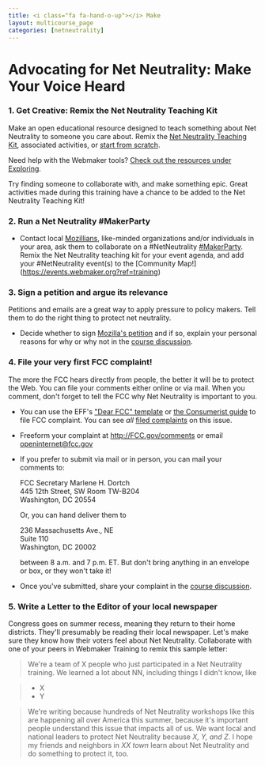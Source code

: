 ```yaml
---
title: <i class="fa fa-hand-o-up"></i> Make
layout: multicourse_page
categories: [netneutrality]
---
```


<script src="{{site.baseurl}}/js/make-api.js"></script>
<script src="{{site.baseurl}}/js/makeGallery.js"></script>

# Advocating for Net Neutrality: Make Your Voice Heard

### 1. Get Creative: Remix the Net Neutrality Teaching Kit
Make an open educational resource designed to teach something about Net Neutrality to someone you care about. Remix the <a href="https://keyboardkat.makes.org/thimble/LTQzNjIwNzM2MA==/net-neutrality-teaching-kit">Net Neutrality Teaching Kit</a>, associated activities, or <a href="http://webmaker.org/tools">start from scratch</a>. 

Need help with the Webmaker tools? <a href="../../exploring/resources/">Check out the resources under Exploring</a>.

Try finding someone to collaborate with, and make something epic. Great activities made during this training have a chance to be added to the Net Neutrality Teaching Kit!

<div class="gallery">
<div class="make-gallery row"></div>
</div>
<script type="text/javascript">
			var gallery = new MakeGallery(
			{
				tagPrefix: "webmaker:netneutrality-makeprompt",
				limit: 6
			},
			".make-gallery",
			{
	    		apiURL: "https://makeapi.webmaker.org",
                hidden: ["tags", "description"]
			});
</script>

### 2. Run a Net Neutrality #MakerParty
- Contact local <a href="http://mozillians.org">Mozillians</a>, like-minded organizations and/or individuals in your area, ask them to collaborate on a #NetNeutrality <a href="http://party.webmaker.org">#MakerParty</a>. Remix the Net Neutrality teaching kit for your event agenda, and add your #NetNeutrality event(s) to the [Community Map!] (https://events.webmaker.org?ref=training)


### 3. Sign a petition and argue its relevance
Petitions and emails are a great way to apply pressure to policy makers. Tell them to do the right thing to protect net neutrality.

* Decide whether to sign <a href="https://sendto.mozilla.org/page/s/protect-net-neutrality">Mozilla's petition</a> and if so, explain your personal reasons for why or why not in the <a href="http://discourse.webmakerprototypes.org/category/training/net-neutrality">course discussion</a>. 

### 4. File your very first FCC complaint!
The more the FCC hears directly from people, the better it will be to protect the Web. You can file your comments either online or via mail. When you comment, don't forget to tell the FCC why Net Neutrality is important to you.

* You can use the EFF's <a href="https://www.dearfcc.org/">"Dear FCC" template</a> or <a href="http://consumerist.com/2014/05/15/how-to-tell-the-fcc-exactly-what-you-think-about-the-proposed-net-neutrality-rule/">the Consumerist guide</a> to file FCC complaint. You can see *all* <a href="http://apps.fcc.gov/ecfs/comment_search/execute?proceeding=14-28">filed complaints</a> on this issue. 
* Freeform your complaint at <a href="http://fcc.gov/comments">http://FCC.gov/comments</a> or email openinternet@fcc.gov
* If you prefer to submit via mail or in person, you can mail your comments to: 
	
	FCC Secretary Marlene H. Dortch  
	445 12th Street, SW Room  TW-B204  
	Washington, DC 20554  
	

	Or, you can hand deliver them to 
	
	236  Massachusetts  Ave., NE  
	Suite 110  
	Washington, DC 20002 

	between 8 a.m.  and 7 p.m. ET. But don't bring anything in an envelope or box, or they won't take it!

* Once you've submitted, share your complaint in the <a href="http://discourse.webmakerprototypes.org/category/training/net-neutrality">course discussion</a>. 

### 5. Write a Letter to the Editor of your local newspaper
Congress goes on summer recess, meaning they return to their home districts. They'll presumably be reading their local newspaper. Let's make sure they know how their voters feel about Net Neutrality. Collaborate with one of your peers in Webmaker Training to remix this sample letter:

>We're  a team of X people who just participated in a Net Neutrality training. We learned a lot about NN, including things I didn't know, like 

>* X 
>* Y

>We're writing because hundreds of Net Neutrality workshops like this are happening all over America this summer, because it's important people  understand this issue that impacts all of us. We want local and national leaders to protect Net Neutrality because *X, Y, and Z*. I hope my  friends and neighbors in *XX town* learn about Net Neutrality and do something to protect it, too.